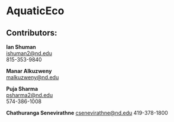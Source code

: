 # AquaticEco

## Contributors:

**Ian Shuman** <br />
ishuman2@nd.edu <br />
815-353-9840

**Manar Alkuzweny** <br />
malkuzweny@nd.edu

**Puja Sharma** <br />
psharma2@nd.edu <br />
574-386-1008

**Chathuranga Senevirathne**
csenevirathne@nd.edu
419-378-1800

